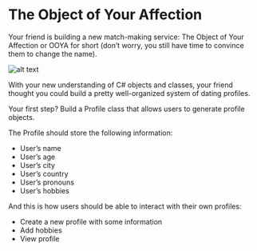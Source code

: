 # The Object of Your Affection

Your friend is building a new match-making service: The Object of Your Affection or OOYA for short (don’t worry, you still have time to convince them to change the name).

![alt text](https://s3.amazonaws.com/codecademy-content/courses/learn-cpp/classes-and-objects/ooya.gif)

With your new understanding of C# objects and classes, your friend thought you could build a pretty well-organized system of dating profiles.

Your first step? Build a Profile class that allows users to generate profile objects.

The Profile should store the following information:

* User’s name
* User’s age
* User’s city
* User’s country
* User’s pronouns
* User’s hobbies

And this is how users should be able to interact with their own profiles:

* Create a new profile with some information
* Add hobbies
* View profile